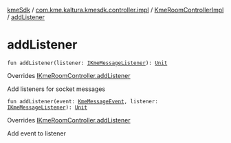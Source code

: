 [kmeSdk](../../index.md) / [com.kme.kaltura.kmesdk.controller.impl](../index.md) / [KmeRoomControllerImpl](index.md) / [addListener](./add-listener.md)

# addListener

`fun addListener(listener: `[`IKmeMessageListener`](../../com.kme.kaltura.kmesdk.ws/-i-kme-message-listener/index.md)`): `[`Unit`](https://kotlinlang.org/api/latest/jvm/stdlib/kotlin/-unit/index.html)

Overrides [IKmeRoomController.addListener](../../com.kme.kaltura.kmesdk.controller/-i-kme-room-controller/add-listener.md)

Add listeners for socket messages

`fun addListener(event: `[`KmeMessageEvent`](../../com.kme.kaltura.kmesdk.ws.message/-kme-message-event/index.md)`, listener: `[`IKmeMessageListener`](../../com.kme.kaltura.kmesdk.ws/-i-kme-message-listener/index.md)`): `[`Unit`](https://kotlinlang.org/api/latest/jvm/stdlib/kotlin/-unit/index.html)

Overrides [IKmeRoomController.addListener](../../com.kme.kaltura.kmesdk.controller/-i-kme-room-controller/add-listener.md)

Add event to listener

